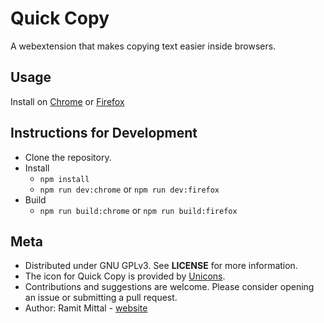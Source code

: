 # Quick Copy
A webextension that makes copying text easier inside browsers.

## Usage
Install on [Chrome](https://chrome.google.com/webstore/detail/quick-copy-most-powerful/koedeplaimlocjhkpcjnfpfpmmaheacf) or [Firefox](https://addons.mozilla.org/en-US/firefox/addon/quickcopy/)

## Instructions for Development
* Clone the repository.
* Install
    * `npm install`
    * `npm run dev:chrome` or `npm run dev:firefox`
* Build
    * `npm run build:chrome` or `npm run build:firefox`

## Meta
* Distributed under GNU GPLv3. See **LICENSE** for more information.
* The icon for Quick Copy is provided by [Unicons](https://iconscout.com/unicons).
* Contributions and suggestions are welcome. Please consider opening an issue or submitting a pull request.
* Author: Ramit Mittal - [website](https://www.ramitmittal.com)
